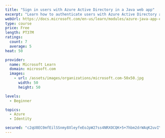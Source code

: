 ```yaml
---
title: "Sign in users with Azure Active Directory in a Java web app"
excerpt: "Learn how to authenticate users with Azure Active Directory and get authorized access to data in a Java web app using Microsoft Authentication Library."
webUrl: https://docs.microsoft.com/en-us/learn/modules/azure-java-app-enable-authentication-authorization/
type: course
price: Free
length: PT37M
ratings:
  count: 7
  average: 5
heat: 50

provider:
  name: Microsoft Learn
  domain: microsoft.com
  images:
    - url: /assets/images/organizations/microsoft.com-50x50.jpg
      width: 50
      height: 50

levels:
  - Beginner

topics:
  - Azure
  - Identity

secured: "c2qU8EC0mfEilSSnmy8XleyfeEoJpW27ss4NRXOCQK+5+7hbm2drWAqK2uvIYospWisLnJq7u374Y0mVYTxWjWnIgIILueIfwzySpuITHextlIkKm4oL8lUiGFfZ4nXaOQDQND9ccVa9AtHL+h3qLlwjy28He+DmKAYCqN2ZhsBSDl3VXmdDLQa9m7zTIp//PXK1aYQCCZ+5MffLWH4paf/tKGC8ckHaoxiWlQDqdKKOUzuTQlgcjHUWFBzjnoWLHtjRiDvPnk7jwCMGQj2nQb7jNe5xp5WTEU6SSwFpakChKIbqP5IVTO8A3DdqPLCu3XnSYw67anOllylkMljfXD4MO4wryJdWwLxGZe0M9qMElDwaOIhHgbU0LQrj+zKBtvEqHKjJpud/WHaO92dRQbZMWpKv0q4N6VHJ2hp5vfo=;oul3mBl5Q9WjcfGNIw9wKA=="
---
```


